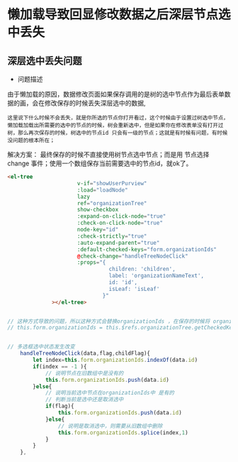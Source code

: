 # 懒加载导致回显修改数据之后深层节点选中丢失


## 深层选中丢失问题

* 问题描述

由于懒加载的原因，数据修改页面如果保存调用的是树的选中节点作为最后表单数据的画，会在修改保存的时候丢失深层选中的数据,
    
    这里说下什么时候不会丢失，就是你所选的节点你打开看过，这个时候由于设置过树选中节点，懒加载加载出所需要的选中的节点的时候，树会重新选中，但是如果你在修改表单没有打开过树，那么再次保存的时候，树选中的节点id 只会有一级的节点；这就是有时候有问题，有时候没问题的根本所在；


解决方案：
    最终保存的时候不直接使用树节点选中节点；而是用 节点选择change 事件；使用一个数组保存当前需要选中的节点id，就ok了。


```html
<el-tree
                      v-if="showUserPurview"
                      :load="loadNode"
                      lazy
                      ref="organizationTree"
                      show-checkbox
                      :expand-on-click-node="true"
                      :check-on-click-node="true"
                      node-key="id"
                      :check-strictly="true"
                      :auto-expand-parent="true"
                      :default-checked-keys="form.organizationIds"
                      @check-change="handleTreeNodeClick"
                      :props="{
                                children: 'children',
                                label: 'organizationNameText',
                                id: 'id',
                                isLeaf: 'isLeaf'
                              }"
              ></el-tree>
```


```js

// 这种方式导致的问题，所以这种方式会替换organizationIds ，在保存的时候将 organizationIds 直接存入后台就行
// this.form.organizationIds = this.$refs.organizationTree.getCheckedKeys();


// 多选框选中状态发生改变
    handleTreeNodeClick(data,flag,childFlag){
        let index=this.form.organizationIds.indexOf(data.id)
        if(index == -1 ){
            // 说明节点在旧数组中是没有的
            this.form.organizationIds.push(data.id)
        }else{
            // 说明当前选中节点在organizationIds中 是有的
            // 判断当前是选中还是取消选中
            if(flag){
                this.form.organizationIds.push(data.id)
            }else{
                // 说明是取消选中，则需要从旧数组中删除
                this.form.organizationIds.splice(index,1)
            }
        }
    },




```